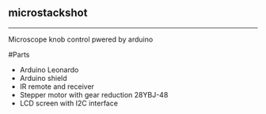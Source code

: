 ## microstackshot
----
Microscope knob control pwered by arduino

#Parts

 - Arduino Leonardo
 - Arduino shield
 - IR remote and receiver
 - Stepper motor with gear reduction 28YBJ-48
 - LCD screen with I2C interface
